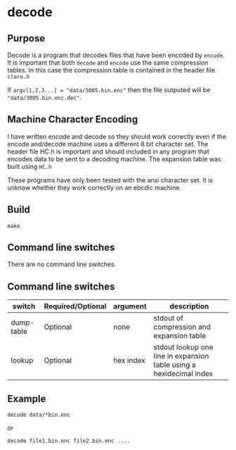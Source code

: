 # decode

## Purpose

Decode is a program that decodes files that have been encoded by `encode`.   It is important that both `decode` and `encode` use
the same compression tables.   In this case the compression table is contained in the header file `clare.h`

If `argv[1,2,3...] = "data/3005.bin.enc"` then the file outputed will be `"data/3005.bin.enc.dec"`.

## Machine Character Encoding

I have written encode and decode so they should work correctly even if the encode and/decode machine
uses a different 8 bit character set.   The header file HC.h is important and should included in any
program that encodes data to be sent to a decoding machine.  The expansion table was built using `HC.h`

These programs have only been tested with the ansi character set.   It is unknow whether they work correctly
on an ebcdic machine.

## Build


`make`

## Command line switches

There are no command line switches.

## Command line switches

switch|Required/Optional|argument|description
---|---|---|---
dump-table|Optional|none|stdout of compression and expansion table
lookup|Optional|hex index| stdout lookup one line in expansion table using a hexidecimal index

## Example

``decode data/*bin.enc``

or

``decode file1.bin.enc file2.bin.enc ....``


